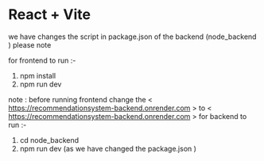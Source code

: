 # React + Vite

we have changes the script in package.json of the backend (node_backend ) please note

for frontend to run :-

1. npm install
2. npm run dev


note : before running frontend change the < https://recommendationsystem-backend.onrender.com > to  < https://recommendationsystem-backend.onrender.com >
for backend to run :-

1. cd node_backend
2. npm run dev 
(as we have changed the package.json )


